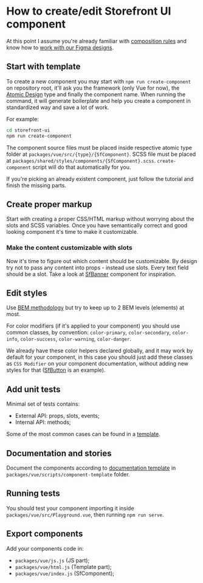 # How to create/edit Storefront UI component

At this point I assume you're already familiar with
[composition rules](https://docs.storefrontui.io/component-rules.html)
and know how to
[work with our Figma designs](https://docs.storefrontui.io/creating-new-component.html).

## Start with template

To create a new component you may start with
`npm run create-component` on repository root,
it'll ask you the framework (only Vue for now),
the [Atomic Design](http://bradfrost.com/blog/post/atomic-web-design/) type
and finally the component name.
When running the command, it will generate boilerplate and help you
create a component in standardized way and save a lot of work.

For example:

```bash
cd storefront-ui
npm run create-component
```

The component source files must be placed
inside respective atomic type folder
at `packages/vue/src/{type}/{SfComponent}`.
SCSS file must be placed at `packages/shared/styles/components/{SfComponent}.scss`.
`create-component` script will do that automatically for you.

If you're picking an already existent
component, just follow the tutorial and finish the missing parts.

## Create proper markup

Start with creating a proper CSS/HTML markup
without worrying about the slots and SCSS variables.
Once you have semantically correct and good looking
component it's time to make it customizable.

### Make the content customizable with slots

Now it's time to figure out which content should be customizable.
By design try not to pass any content into props - instead use slots.
Every text field should be a slot.
Take a look at
[SfBanner](https://github.com/DivanteLtd/storefront-ui/blob/master/packages/vue/src/components/molecules/SfBanner/SfBanner.html)
component for inspiration.

## Edit styles

Use [BEM methodology](http://getbem.com/)
but try to keep up to 2 BEM levels (elements) at most.

For color modifiers (if it's applied to your component)
you should use common classes, by convention:
`color-primary`, `color-secondary`, `color-info`, `color-success`,
`color-warning`, `color-danger`.

We already have these color helpers declared globally, and it may
work by default for your component, in this case you should just add
these classes as `CSS Modifier` on your component documentation,
without adding new styles for that
([SfButton](https://github.com/DivanteLtd/storefront-ui/blob/master/packages/vue/src/components/atoms/SfButton/SfButton.stories.js)
is an example).

## Add unit tests

Minimal set of tests contains:

- External API: props, slots, events;
- Internal API: methods;

Some of the most common cases can be found in a
[template](https://github.com/DivanteLtd/storefront-ui/blob/master/packages/vue/scripts/component-template/component.spec.ts).

## Documentation and stories

Document the components according to
[documentation template](https://github.com/DivanteLtd/storefront-ui/blob/master/packages/vue/scripts/component-template/component.stories.js)
in `packages/vue/scripts/component-template` folder.

## Running tests

You should test your component importing it inside `packages/vue/src/Playground.vue`,
then running `npm run serve`.

## Export components

Add your components code in:

- `packages/vue/js.js` (JS part);
- `packages/vue/html.js` (Template part);
- `packages/vue/index.js` (SfComponent);
